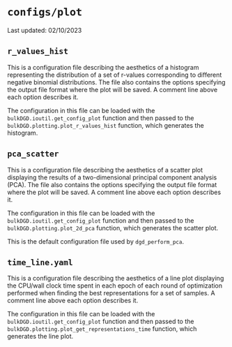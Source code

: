 # `configs/plot`

Last updated: 02/10/2023

## `r_values_hist`

This is a configuration file describing the aesthetics of a histogram representing the distribution of a set of r-values corresponding to different negative binomial distributions. The file also contains the options specifying the output file format where the plot will be saved. A comment line above each option describes it.

The configuration in this file can be loaded with the `bulkDGD.ioutil.get_config_plot` function and then passed to the `bulkDGD.plotting.plot_r_values_hist` function, which generates the histogram. 

## `pca_scatter`

This is a configuration file describing the aesthetics of a scatter plot displaying the results of a two-dimensional principal component analysis (PCA). The file also contains the options specifying the output file format where the plot will be saved. A comment line above each option describes it.

The configuration in this file can be loaded with the `bulkDGD.ioutil.get_config_plot` function and then passed to the `bulkDGD.plotting.plot_2d_pca` function, which generates the scatter plot.

This is the default configuration file used by `dgd_perform_pca`.

## `time_line.yaml`

This is a configuration file describing the aesthetics of a line plot displaying the CPU/wall clock time spent in each epoch of each round of optimization performed when finding the best representations for a set of samples. A comment line above each option describes it.

The configuration in this file can be loaded with the `bulkDGD.ioutil.get_config_plot` function and then passed to the `bulkDGD.plotting.plot_get_representations_time` function, which generates the line plot.